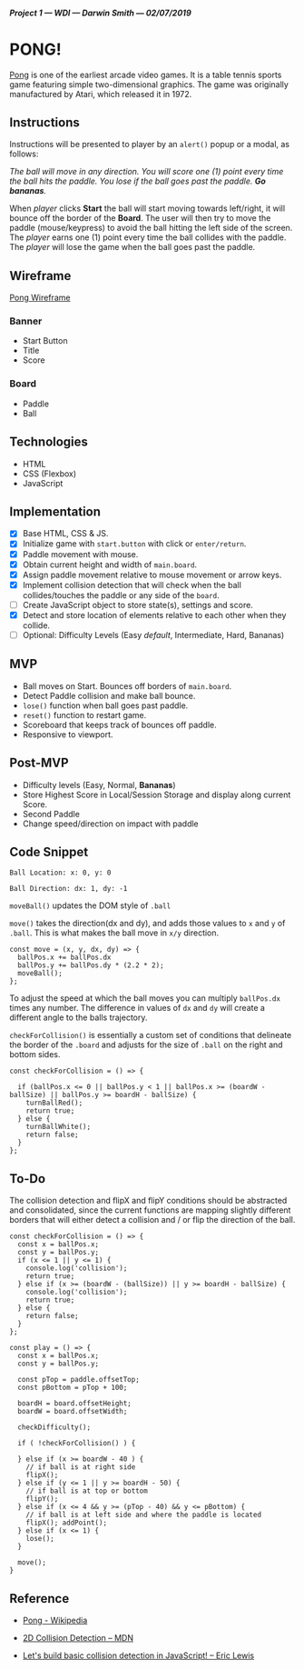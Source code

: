 ##### Project 1 — WDI — Darwin Smith — 02/07/2019 

# **PONG!**

[Pong](https://en.wikipedia.org/wiki/Pong) is one of the earliest arcade video games. It is a table tennis sports game featuring simple two-dimensional graphics. The game was originally manufactured by Atari, which released it in 1972.

## Instructions

Instructions will be presented to player by an `alert()` popup or a modal, as follows: 

 _The ball will move in any direction. You will score one (1) point every time the ball hits the paddle. You lose if the ball goes past the paddle. **Go bananas**._

When _player_ clicks **Start** the ball will start moving towards left/right, it will bounce off the border of the **Board**. The user will then try to move the paddle (mouse/keypress) to avoid the ball hitting the left side of the screen. The _player_ earns one (1) point every time the ball collides with the paddle. The _player_ will lose the game when the ball goes past the paddle.

## Wireframe

[Pong Wireframe](assets/img/pong-wireframe.jpg)

### Banner 

- Start Button 
- Title 
- Score

### Board

- Paddle
- Ball

## Technologies

- HTML
- CSS (Flexbox)
- JavaScript

## Implementation

- [X] Base HTML, CSS &amp; JS.
- [X] Initialize game with `start.button` with click or `enter/return`.
- [X] Paddle movement with mouse.
- [X] Obtain current height and width of `main.board`.
- [X] Assign paddle movement relative to mouse movement or arrow keys.
- [X] Implement collision detection that will check when the ball collides/touches the paddle or any side of the `board`.
- [ ] Create JavaScript object to store state(s), settings and score.
- [X] Detect and store location of elements relative to each other when they collide.
- [ ] Optional: Difficulty Levels (Easy _default_, Intermediate, Hard, Bananas)

## MVP

- Ball moves on Start. Bounces off borders of `main.board`.
- Detect Paddle collision and make ball bounce.
- `lose()` function when ball goes past paddle.
- `reset()` function to restart game.
- Scoreboard that keeps track of bounces off paddle.
- Responsive to viewport.

## Post-MVP

- Difficulty levels (Easy, Normal, **Bananas**)
- Store Highest Score in Local/Session Storage and display along current Score.
- Second Paddle
- Change speed/direction on impact with paddle

## Code Snippet

`Ball Location: x: 0, y: 0`

`Ball Direction: dx: 1, dy: -1`

`moveBall()` updates the DOM style of `.ball`

`move()` takes the direction(dx and dy), and adds those values to `x` and `y` of `.ball`. This is what makes the ball move in `x/y` direction.
```
const move = (x, y, dx, dy) => {
  ballPos.x += ballPos.dx
  ballPos.y += ballPos.dy * (2.2 * 2);
  moveBall();
};
```
To adjust the speed at which the ball moves you can multiply `ballPos.dx` times any number. The difference in values of `dx` and `dy` will create a different angle to the balls trajectory.

`checkForCollision()` is essentially a custom set of conditions that delineate the border of the `.board` and adjusts for the size of `.ball` on the right and bottom sides.

```
const checkForCollision = () => {

  if (ballPos.x <= 0 || ballPos.y < 1 || ballPos.x >= (boardW - ballSize) || ballPos.y >= boardH - ballSize) {
    turnBallRed();
    return true;
  } else {
    turnBallWhite();
    return false;
  }
};
```

## To-Do

The collision detection and flipX and flipY conditions should be abstracted and consolidated, since the current functions are mapping slightly different borders that will either detect a collision and / or flip the direction of the ball.

```
const checkForCollision = () => {
  const x = ballPos.x;
  const y = ballPos.y;
  if (x <= 1 || y <= 1) {
    console.log('collision');
    return true;
  } else if (x >= (boardW - (ballSize)) || y >= boardH - ballSize) {
    console.log('collision');
    return true;
  } else {
    return false;
  }
};
```


```
const play = () => {
  const x = ballPos.x;
  const y = ballPos.y;

  const pTop = paddle.offsetTop;
  const pBottom = pTop + 100;

  boardH = board.offsetHeight;
  boardW = board.offsetWidth;

  checkDifficulty();

  if ( !checkForCollision() ) {

  } else if (x >= boardW - 40 ) {
    // if ball is at right side
    flipX();
  } else if (y <= 1 || y >= boardH - 50) {
    // if ball is at top or bottom
    flipY();
  } else if (x <= 4 && y >= (pTop - 40) && y <= pBottom) {
    // if ball is at left side and where the paddle is located
    flipX(); addPoint();
  } else if (x <= 1) {
    lose();
  }

  move();
}
```

## Reference

- [Pong - Wikipedia](https://en.wikipedia.org/wiki/Pong)

- [2D Collision Detection – MDN](https://developer.mozilla.org/en-US/docs/Games/Techniques/2D_collision_detection)

- [Let's build basic collision detection in JavaScript! – Eric Lewis](https://wakeful-baritone.glitch.me/)